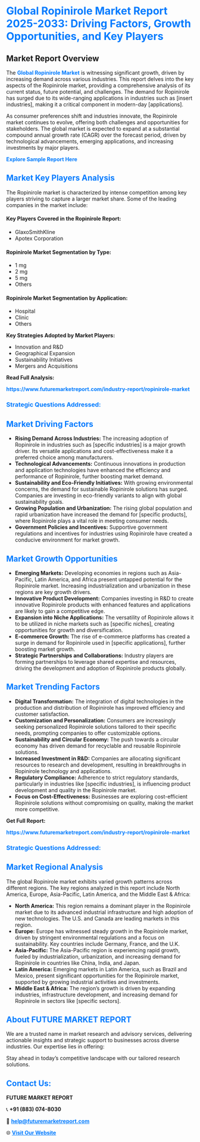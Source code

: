 <h1 style="color: #007BFF;">Global Ropinirole Market Report 2025-2033: Driving Factors, Growth Opportunities, and Key Players</h1>

<section id="overview">
<h2>Market Report Overview</h2>
<p>The <a href="https://www.futuremarketreport.com/industry-report/ropinirole-market" style="color: #007BFF; text-decoration: none;"><strong>Global Ropinirole Market</strong></a> is witnessing significant growth, driven by increasing demand across various industries. This report delves into the key aspects of the Ropinirole market, providing a comprehensive analysis of its current status, future potential, and challenges. The demand for Ropinirole has surged due to its wide-ranging applications in industries such as [insert industries], making it a critical component in modern-day [applications].</p>
<p>As consumer preferences shift and industries innovate, the Ropinirole market continues to evolve, offering both challenges and opportunities for stakeholders. The global market is expected to expand at a substantial compound annual growth rate (CAGR) over the forecast period, driven by technological advancements, emerging applications, and increasing investments by major players.</p>
</section>

<section id="overview">
<p><a href="https://www.futuremarketreport.com/request-sample/reportId=79966" style="color: #007BFF; text-decoration: none;"><strong>Explore Sample Report Here</strong></a></p>
</section>

<section id="key-players">
<h2 style="color: #007BFF;">Market Key Players Analysis</h2>
<p>The Ropinirole market is characterized by intense competition among key players striving to capture a larger market share. Some of the leading companies in the market include:</p>
<h4>Key Players Covered in the Ropinirole Report:</h4>
<ul><li>GlaxoSmithKline</li><li>Apotex Corporation</li></ul>
<h4>Ropinirole Market Segmentation by Type:</h4>
<ul><li>1 mg</li><li>2 mg</li><li>5 mg</li><li>Others</li></ul>

<h4>Ropinirole Market Segmentation by Application:</h4>
<ul><li>Hospital</li><li>Clinic</li><li>Others</li></ul>
<p><strong>Key Strategies Adopted by Market Players:</strong></p>
<ul>
<li>Innovation and R&D</li>
<li>Geographical Expansion</li>
<li>Sustainability Initiatives</li>
<li>Mergers and Acquisitions</li>
</ul>
</section>

<section>
<p><strong>Read Full Analysis: </strong></p><a href="https://www.futuremarketreport.com/industry-report/ropinirole-market" style="color: #007BFF; text-decoration: none;"><strong>https://www.futuremarketreport.com/industry-report/ropinirole-market</strong></a>
<h3 style="color: #007BFF;">Strategic Questions Addressed:</h3>
</section>

<section id="driving-factors">
<h2 style="color: #007BFF;">Market Driving Factors</h2>
<ul>
<li><strong>Rising Demand Across Industries:</strong> The increasing adoption of Ropinirole in industries such as [specific industries] is a major growth driver. Its versatile applications and cost-effectiveness make it a preferred choice among manufacturers.</li>
<li><strong>Technological Advancements:</strong> Continuous innovations in production and application technologies have enhanced the efficiency and performance of Ropinirole, further boosting market demand.</li>
<li><strong>Sustainability and Eco-Friendly Initiatives:</strong> With growing environmental concerns, the demand for sustainable Ropinirole solutions has surged. Companies are investing in eco-friendly variants to align with global sustainability goals.</li>
<li><strong>Growing Population and Urbanization:</strong> The rising global population and rapid urbanization have increased the demand for [specific products], where Ropinirole plays a vital role in meeting consumer needs.</li>
<li><strong>Government Policies and Incentives:</strong> Supportive government regulations and incentives for industries using Ropinirole have created a conducive environment for market growth.</li>
</ul>
</section>

<section id="growth-opportunities">
<h2 style="color: #007BFF;">Market Growth Opportunities</h2>
<ul>
<li><strong>Emerging Markets:</strong> Developing economies in regions such as Asia-Pacific, Latin America, and Africa present untapped potential for the Ropinirole market. Increasing industrialization and urbanization in these regions are key growth drivers.</li>
<li><strong>Innovative Product Development:</strong> Companies investing in R&D to create innovative Ropinirole products with enhanced features and applications are likely to gain a competitive edge.</li>
<li><strong>Expansion into Niche Applications:</strong> The versatility of Ropinirole allows it to be utilized in niche markets such as [specific niches], creating opportunities for growth and diversification.</li>
<li><strong>E-commerce Growth:</strong> The rise of e-commerce platforms has created a surge in demand for Ropinirole used in [specific applications], further boosting market growth.</li>
<li><strong>Strategic Partnerships and Collaborations:</strong> Industry players are forming partnerships to leverage shared expertise and resources, driving the development and adoption of Ropinirole products globally.</li>
</ul>
</section>

<section id="trending-factors">
<h2 style="color: #007BFF;">Market Trending Factors</h2>
<ul>
<li><strong>Digital Transformation:</strong> The integration of digital technologies in the production and distribution of Ropinirole has improved efficiency and customer satisfaction.</li>
<li><strong>Customization and Personalization:</strong> Consumers are increasingly seeking personalized Ropinirole solutions tailored to their specific needs, prompting companies to offer customizable options.</li>
<li><strong>Sustainability and Circular Economy:</strong> The push towards a circular economy has driven demand for recyclable and reusable Ropinirole solutions.</li>
<li><strong>Increased Investment in R&D:</strong> Companies are allocating significant resources to research and development, resulting in breakthroughs in Ropinirole technology and applications.</li>
<li><strong>Regulatory Compliance:</strong> Adherence to strict regulatory standards, particularly in industries like [specific industries], is influencing product development and quality in the Ropinirole market.</li>
<li><strong>Focus on Cost-Effectiveness:</strong> Businesses are exploring cost-efficient Ropinirole solutions without compromising on quality, making the market more competitive.</li>
</ul>
</section>

<section>
<p><strong>Get Full Report: </strong></p><a href="https://www.futuremarketreport.com/industry-report/ropinirole-market" style="color: #007BFF; text-decoration: none;"><strong>https://www.futuremarketreport.com/industry-report/ropinirole-market</strong></a>
<h3 style="color: #007BFF;">Strategic Questions Addressed:</h3>
</section>


<section id="regional-analysis">
<h2 style="color: #007BFF;">Market Regional Analysis</h2>
<p>The global Ropinirole market exhibits varied growth patterns across different regions. The key regions analyzed in this report include North America, Europe, Asia-Pacific, Latin America, and the Middle East & Africa:</p>
<ul>
<li><strong>North America:</strong> This region remains a dominant player in the Ropinirole market due to its advanced industrial infrastructure and high adoption of new technologies. The U.S. and Canada are leading markets in this region.</li>
<li><strong>Europe:</strong> Europe has witnessed steady growth in the Ropinirole market, driven by stringent environmental regulations and a focus on sustainability. Key countries include Germany, France, and the U.K.</li>
<li><strong>Asia-Pacific:</strong> The Asia-Pacific region is experiencing rapid growth, fueled by industrialization, urbanization, and increasing demand for Ropinirole in countries like China, India, and Japan.</li>
<li><strong>Latin America:</strong> Emerging markets in Latin America, such as Brazil and Mexico, present significant opportunities for the Ropinirole market, supported by growing industrial activities and investments.</li>
<li><strong>Middle East & Africa:</strong> The region’s growth is driven by expanding industries, infrastructure development, and increasing demand for Ropinirole in sectors like [specific sectors].</li>
</ul>
</section>

<footer>
<h2 style="color: #007BFF;">About FUTURE MARKET REPORT</h2>
<p>We are a trusted name in market research and advisory services, delivering actionable insights and strategic support to businesses across diverse industries. Our expertise lies in offering:</p>

<p>Stay ahead in today’s competitive landscape with our tailored research solutions.</p>

<h2 style="color: #007BFF;">Contact Us:</h2>
<p><strong>FUTURE MARKET REPORT</strong></p>
<p>📞 <strong>+91 (883) 074-8030</strong></p>
<p>📧 <strong><a href="mailto:help@futuremarketreport.com" style="color: #007BFF;">help@futuremarketreport.com</a></strong></p>
<p>🌐 <strong><a href="https://www.futuremarketreport.com/" style="color: #007BFF;">Visit Our Website</a></strong></p>
</footer>